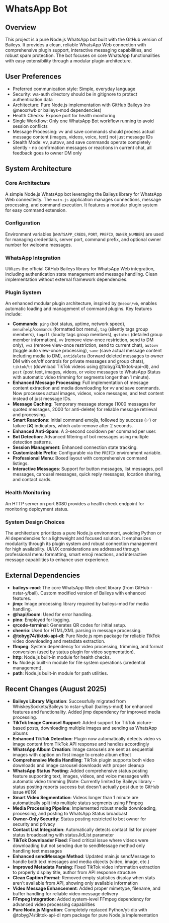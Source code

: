 # WhatsApp Bot

## Overview
This project is a pure Node.js WhatsApp bot built with the GitHub version of Baileys. It provides a clean, reliable WhatsApp Web connection with comprehensive plugin support, interactive messaging capabilities, and robust spam protection. The bot focuses on core WhatsApp functionalities with easy extensibility through a modular plugin architecture.

## User Preferences
- Preferred communication style: Simple, everyday language
- Security: wa-auth directory should be in gitignore to protect authentication data
- Architecture: Pure Node.js implementation with GitHub Baileys (no @neoxr/wb or baileys-mod dependencies)
- Health Checks: Expose port for health monitoring
- Single Workflow: Only one WhatsApp Bot workflow running to avoid session conflicts
- Message Processing: vv and save commands should process actual message content (images, videos, voice, text) not just message IDs
- Stealth Mode: vv, autovv, and save commands operate completely silently - no confirmation messages or reactions in current chat, all feedback goes to owner DM only

## System Architecture
### Core Architecture
A simple Node.js WhatsApp bot leveraging the Baileys library for WhatsApp Web connectivity. The `main.js` application manages connections, message processing, and command execution. It features a modular plugin system for easy command extension.

### Configuration
Environment variables (`WHATSAPP_CREDS`, `PORT`, `PREFIX`, `OWNER_NUMBER`) are used for managing credentials, server port, command prefix, and optional owner number for welcome messages.

### WhatsApp Integration
Utilizes the official GitHub Baileys library for WhatsApp Web integration, including authentication state management and message handling. Clean implementation without external framework dependencies.

### Plugin System
An enhanced modular plugin architecture, inspired by `@neoxr/wb`, enables automatic loading and management of command plugins. Key features include:
- **Commands**: `ping` (bot status, uptime, network speed), `menu`/`help`/`commands` (formatted bot menu), `tag` (silently tags group members), `tagall` (loudly tags group members), `gstatus` (detailed group member information), `vv` (remove view-once restriction, send to DM only), `vv2` (remove view-once restriction, send to current chat), `autovv` (toggle auto view-once processing), `save` (save actual message content including media to DM), `antidelete` (forward deleted messages to owner DM with on/off controls for private messages and group chats), `tiktok`/`tt` (download TikTok videos using @tobyg74/tiktok-api-dl), and `post` (post text, images, videos, or voice messages to WhatsApp Status with automatic video trimming for segments longer than 1 minute).
- **Enhanced Message Processing**: Full implementation of message content extraction and media downloading for vv and save commands. Now processes actual images, videos, voice messages, and text content instead of just message IDs.
- **Message Caching**: Temporary message storage (1000 messages for quoted messages, 2000 for anti-delete) for reliable message retrieval and processing.
- **Smart Reactions**: Initial command emojis, followed by success (✅) or failure (❌) indicators, which auto-remove after 2 seconds.
- **Enhanced Anti-Spam**: A 3-second cooldown per command per user.
- **Bot Detection**: Advanced filtering of bot messages using multiple detection patterns.
- **Session Management**: Enhanced connection state tracking.
- **Customizable Prefix**: Configurable via the `PREFIX` environment variable.
- **Professional Menu**: Boxed layout with comprehensive command listings.
- **Interactive Messages**: Support for button messages, list messages, poll messages, carousel messages, quick reply messages, location sharing, and contact cards.

### Health Monitoring
An HTTP server on port 8080 provides a health check endpoint for monitoring deployment status.

### System Design Choices
The architecture prioritizes a pure Node.js environment, avoiding Python or AI dependencies for a lightweight and focused solution. It emphasizes modularity through its plugin system and robust connection management for high availability. UI/UX considerations are addressed through professional menu formatting, smart emoji reactions, and interactive message capabilities to enhance user experience.

## External Dependencies
- **baileys-mod**: The core WhatsApp Web client library (from GitHub - nstar-y/bail). Custom modified version of Baileys with enhanced features.
- **jimp**: Image processing library required by baileys-mod for media handling.
- **@hapi/boom**: Used for error handling.
- **pino**: Employed for logging.
- **qrcode-terminal**: Generates QR codes for initial setup.
- **cheerio**: Used for HTML/XML parsing in message processing.
- **@tobyg74/tiktok-api-dl**: Pure Node.js npm package for reliable TikTok video downloading and metadata extraction.
- **ffmpeg**: System dependency for video processing, trimming, and format conversion (used by status plugin for video segmentation).
- **http**: Node.js built-in module for health checks.
- **fs**: Node.js built-in module for file system operations (credential management).
- **path**: Node.js built-in module for path utilities.

## Recent Changes (August 2025)
- **Baileys Library Migration**: Successfully migrated from WhiskeySockets/Baileys to nstar-y/bail (baileys-mod) for enhanced features and functionality. Added jimp dependency for improved media processing.
- **TikTok Image Carousel Support**: Added support for TikTok picture-based posts, downloading multiple images and sending as WhatsApp albums
- **Enhanced TikTok Detection**: Plugin now automatically detects video vs image content from TikTok API response and handles accordingly
- **WhatsApp Album Creation**: Image carousels are sent as sequential images with caption on first image to create album effect
- **Comprehensive Media Handling**: TikTok plugin supports both video downloads and image carousel downloads with proper cleanup
- **WhatsApp Status Posting**: Added comprehensive status posting feature supporting text, images, videos, and voice messages with automatic video trimming (Note: Currently limited by Baileys library - status posting reports success but doesn't actually post due to GitHub issue #619)
- **Smart Video Segmentation**: Videos longer than 1 minute are automatically split into multiple status segments using FFmpeg
- **Media Processing Pipeline**: Implemented robust media downloading, processing, and posting to WhatsApp Status broadcast
- **Owner-Only Security**: Status posting restricted to bot owner for security and privacy
- **Contact List Integration**: Automatically detects contact list for proper status broadcasting with statusJidList parameter
- **TikTok Downloader Fixed**: Fixed critical issue where videos were downloading but not sending due to sendMessage method only handling text messages
- **Enhanced sendMessage Method**: Updated main.js sendMessage to handle both text messages and media objects (video, image, etc.)
- **Improved Metadata Parsing**: Fixed TikTok video information extraction to properly display title, author from API response structure
- **Clean Caption Format**: Removed empty statistics display when stats aren't available from API, showing only available information
- **Video Message Enhancement**: Added proper mimetype, filename, and buffer handling for reliable video message delivery
- **FFmpeg Integration**: Added system-level FFmpeg dependency for advanced video processing capabilities
- **Pure Node.js Migration**: Completely replaced Python/yt-dlp with @tobyg74/tiktok-api-dl npm package for pure Node.js implementation